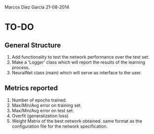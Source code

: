 Marcos Díez García
21-08-2014

TO-DO
=====

General Structure
-----------------

1. Add functionality to test the network performance
   over the test set.
2. Make a 'Logger' class which will report the results
   of the learning process.
3. NeuralNet class (main) which will serve as interface
   to the user.

Metrics reported
---------------

1. Number of epochs trained.
2. Max/Min/Avg error on training set.
3. Max/Min/Avg error on test set.
4. Overfit (generalization loss)
5. Weight Matrix of the best network obtained.
      same format as the configuration file
      for the network specification.
